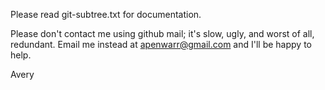 
Please read git-subtree.txt for documentation.

Please don't contact me using github mail; it's slow, ugly, and worst of
all, redundant. Email me instead at apenwarr@gmail.com and I'll be happy to
help.

Avery
